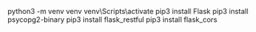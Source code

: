 python3 -m venv venv
venv\Scripts\activate
pip3 install Flask
pip3 install psycopg2-binary
pip3 install flask_restful
pip3 install flask_cors
